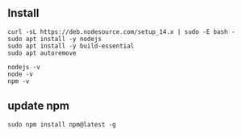 ## Install
```
curl -sL https://deb.nodesource.com/setup_14.x | sudo -E bash -
sudo apt install -y nodejs
sudo apt install -y build-essential
sudo apt autoremove

nodejs -v
node -v
npm -v
```


## update npm
```
sudo npm install npm@latest -g
```
